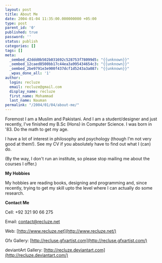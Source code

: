 ```yaml
---
layout: post
title: About Me
date: 2004-01-04 11:35:00.000000000 +05:00
type: post
parent_id: '0'
published: true
password: ''
status: publish
categories: []
tags: []
meta:
  _oembed_d2ddd0b502b031692c528753f78099d5: "{{unknown}}"
  _oembed_12caed8500bb17c44ea3a995434654c3: "{{unknown}}"
  _oembed_2be9791e3e900f437dcf1d5243a3a087: "{{unknown}}"
  _wpas_done_all: '1'
author:
  login: recluze
  email: recluze@gmail.com
  display_name: recluze
  first_name: Mohammad
  last_name: Nauman
permalink: "/2004/01/04/about-me/"
---
```

Foremost I am a Muslim and Pakistani. And I am a student/designer and just recently, I've finished my B.Sc (Hons) in Computer Science. I was born in '83. Do the math to get my age.

I have a lot of interest in philosophy and psychology (though I'm not very good at them!). See my CV if you absolutely have to find out what I (can) do.

(By the way, I don't run an institute, so please stop mailing me about the courses I offer.)

**My Hobbies**

My hobbies are reading books, designing and programming and, since recently, trying to get my skill upto the level where I can actually do some research.

**Contact Me**

Cell: +92 321 90 66 275

Email: [contact@recluze.net](mailto:contact@recluze.net)

Web: [http://www.recluze.net](http://www.recluze.net/)

Gfx Gallery: [http://recluse.gfxartist.com](http://recluse.gfxartist.com/)

deviantArt Gallery: [http://recluze.deviantart.com](http://recluze.deviantart.com/)

